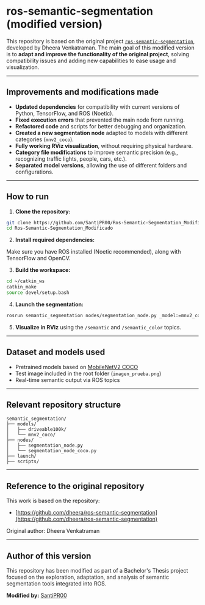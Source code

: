 
# ros-semantic-segmentation (modified version)

This repository is based on the original project [`ros-semantic-segmentation`](https://github.com/dheera/ros-semantic-segmentation), developed by Dheera Venkatraman. 
The main goal of this modified version is to **adapt and improve the functionality of the original project**, solving compatibility issues and adding new capabilities to ease usage and visualization.

---

## Improvements and modifications made

- **Updated dependencies** for compatibility with current versions of Python, TensorFlow, and ROS (Noetic).
- **Fixed execution errors** that prevented the main node from running.
- **Refactored code** and scripts for better debugging and organization.
- **Created a new segmentation node** adapted to models with different categories (`mnv2_coco`).
- **Fully working RViz visualization**, without requiring physical hardware.
- **Category file modifications** to improve semantic precision (e.g., recognizing traffic lights, people, cars, etc.).
- **Separated model versions**, allowing the use of different folders and configurations.

---

## How to run

1. **Clone the repository:**

```bash
git clone https://github.com/SantiPR00/Ros-Semantic-Segmentation_Modificado.git
cd Ros-Semantic-Segmentation_Modificado
```

2. **Install required dependencies:**

Make sure you have ROS installed (Noetic recommended), along with TensorFlow and OpenCV.

3. **Build the workspace:**

```bash
cd ~/catkin_ws
catkin_make
source devel/setup.bash
```

4. **Launch the segmentation:**

```bash
rosrun semantic_segmentation nodes/segmentation_node.py _model:=mnv2_coco2017_driving_513
```

5. **Visualize in RViz** using the `/semantic` and `/semantic_color` topics.

---

## Dataset and models used

- Pretrained models based on [MobileNetV2 COCO](https://github.com/tensorflow/models/blob/master/research/deeplab/g3doc/model_zoo.md)
- Test image included in the root folder (`imagen_prueba.png`)
- Real-time semantic output via ROS topics

---

## Relevant repository structure

```
semantic_segmentation/
├── models/
│   ├── driveable100k/
│   └── mnv2_coco/
├── nodes/
│   ├── segmentation_node.py
│   └── segmentation_node_coco.py
├── launch/
├── scripts/
```

---

## Reference to the original repository

This work is based on the repository:

- [https://github.com/dheera/ros-semantic-segmentation](https://github.com/dheera/ros-semantic-segmentation)

Original author: Dheera Venkatraman

---

## Author of this version

This repository has been modified as part of a Bachelor's Thesis project focused on the exploration, adaptation, and analysis of semantic segmentation tools integrated into ROS.

**Modified by:** [SantiPR00](https://github.com/SantiPR00)
